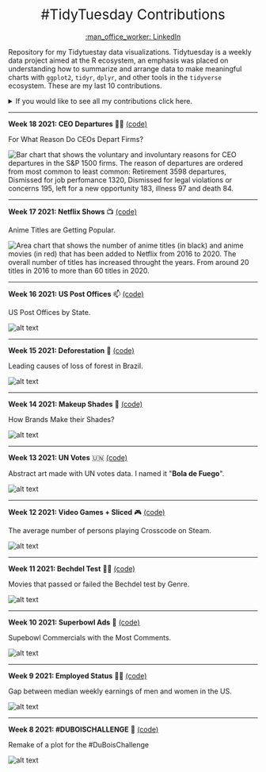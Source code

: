 <h1 style="font-weight:normal" align="center">
 #TidyTuesday Contributions
</h1>
<a href="https://www.linkedin.com/in/luis-freites-navia/">
<p align="center">:man_office_worker: LinkedIn</p>
</a>

Repository for my Tidytuestay data visualizations. Tidytuesday is a weekly data project aimed at the R ecosystem, an emphasis was placed on understanding how to summarize and arrange data to make meaningful charts with `ggplot2`, `tidyr`, `dplyr`, and other tools in the `tidyverse` ecosystem.
These are my last 10 contributions.

<details>
  <summary>If you would like to see all my contributions click here.</summary>

<!-- toc -->
**Contributions 2020**
 - 2020/Week 15: [Tour de France :bicyclist:](https://github.com/luisfrein/R_Tidytuesday/tree/master/2020/W15_Tour_de_France)
 - 2020/Week 29: [Astronauts :astronaut:](https://github.com/luisfrein/R_Tidytuesday/tree/master/2020/W29_Astronauts)
 - 2020/Week 41: [NCAA Women's Basketball :basketball:](https://github.com/luisfrein/R_Tidytuesday/tree/master/2020/W41_NCAA_women_basketball)
 - 2020/Week 42: [Datasaurus :t-rex:](https://github.com/luisfrein/R_Tidytuesday/tree/master/2020/W42_datasaurus)
 - 2020/Week 43: [Beer Awards :beer:](https://github.com/luisfrein/R_Tidytuesday/tree/master/2020/W43_Beer_Awards)
 - 2020/Week 44: [Canadian Wind Turbines :canada:](https://github.com/luisfrein/R_Tidytuesday/tree/master/2020/W44_Canadian_Wind_Turbines)
 - 2020/Week 45: [Ikea Furniture :couch_and_lamp:](https://github.com/luisfrein/R_Tidytuesday/tree/master/2020/W45_IKEA_Furniture)
 - 2020/Week 46: [Phone Usage :phone:](https://github.com/luisfrein/R_Tidytuesday/tree/master/2020/W46_%20Phone_Usage)
 - 2020/Week 48: [Washigton Trails :sunrise_over_mountains:](https://github.com/luisfrein/R_Tidytuesday/tree/master/2020/W48_Washington_Trails)
 - 2020/Week 49: [Toronto Shelters :family_man_woman_girl_boy:](https://github.com/luisfrein/R_Tidytuesday/tree/master/2020/W49_Toronto_Shelters)
 - 2020/Week 50: [Women of 2020 :red_haired_woman:](https://github.com/luisfrein/R_Tidytuesday/tree/master/2020/W50_Women_of_2020)
 - 2020/Week 51: [Ninja Warrior :climbing:](https://github.com/luisfrein/R_Tidytuesday/tree/master/2020/W51_Ninja_Warrior)
 - 2020/Week 52: [Big Mac Index :hamburger:](https://github.com/luisfrein/R_Tidytuesday/tree/master/2020/W52_Big_Mac_Index)
 
 **Contributions 2021**
 - 2021/Week 1: [Bring Your Own Data](https://github.com/luisfrein/R_Tidytuesday/tree/master/2021/W01_Bring_your_own_data)
 - 2021/Week 2: [Transit Cost Project :metro:](https://github.com/luisfrein/R_Tidytuesday/tree/master/2021/W02_Transit_Cost)
 - 2021/Week 3: [Art Collections :artist:](https://github.com/luisfrein/R_Tidytuesday/tree/master/2021/W03_Art_Collections)
 - 2021/Week 4: [Kenya Census :kenya:](https://github.com/luisfrein/R_Tidytuesday/tree/master/2021/W04_Kenya_Census)
 - 2021/Week 5: [#breakfreefrom plastic :cup_with_straw:](https://github.com/luisfrein/R_Tidytuesday/tree/master/2021/W05_Plastic_Pollution)
 - 2021/Week 6: [College enrollment :student:](https://github.com/luisfrein/R_Tidytuesday/tree/master/2021/W06_College_Enrollment)
 - 2021/Week 7: [Wealth & Income in the US :moneybag:](https://github.com/luisfrein/R_Tidytuesday/tree/master/2021/W07_Wealth_%26_Income)
 - 2021/Week 8: [#DUBOISCHALLENGE :school:](https://github.com/luisfrein/R_Tidytuesday/tree/master/2021/W08_Dubois_Challenge)
 - 2021/Week 9: [Employed Status :man::woman:](https://github.com/luisfrein/R_Tidytuesday/tree/master/2021/W09_Employed_Status)
 - 2021/Week 10: [Superbowl Ads :football:](https://github.com/luisfrein/R_Tidytuesday/tree/master/2021/W10_Superbowl_commercias)
 - 2021/Week 11: [Bechdel Test :female_detective:](https://github.com/luisfrein/R_Tidytuesday/tree/master/2021/W11_Bechdel_Test)
 - 2021/Week 12: [Video Games + Sliced :video_game:](https://github.com/luisfrein/R_Tidytuesday/tree/master/2021/W12_Video_Games_and_Sliced)
 - 2021/Week 13: [UN Votes :united_nations:](https://github.com/luisfrein/R_Tidytuesday/tree/master/2021/W13_UN_Votes)
 - 2021/Week 14: [Makeup Shades 💄](https://github.com/luisfrein/R_Tidytuesday/tree/master/2021/W14_Makeup%20Shades)
 - 2021/Week 15: [Deforestation 🌳](https://github.com/luisfrein/R_Tidytuesday/tree/master/2021/W15_Deforestation)
 - 2021/Week 16: [US Post Offices 📫](https://github.com/luisfrein/R_Tidytuesday/tree/master/2021/W16_US_Post_Offices)
 - 2021/Week 17: [Netflix Shows 📺](https://github.com/luisfrein/R_Tidytuesday/tree/master/2021/W17_Netflix_Shows)
 - 2021/Week 18: [CEO Departures 👩‍💼](https://github.com/luisfrein/R_Tidytuesday/tree/master/2021/W18_CEO_Departures)
 
<!-- tocstop -->
</details>

---     
**Week 18 2021: CEO Departures** 👩‍💼 [(code)](https://github.com/luisfrein/R_Tidytuesday/blob/master/2021/W18_CEO_Departures/W18_CEO_Departures.R)

For What Reason Do CEOs Depart Firms?

![Bar chart that shows the voluntary and involuntary reasons for CEO departures in the S&P 1500 firms. The reason of departures are ordered from most common to least common: Retirement 3598 departures, Dismissed for job perfomance 1320, Dismissed for legal violations or concerns 195, left for a new opportunity 183, illness 97 and death 84.](https://github.com/luisfrein/R_Tidytuesday/blob/master/2021/W18_CEO_Departures/W18.png)

---     
**Week 17 2021: Netflix Shows** 📺 [(code)](https://github.com/luisfrein/R_Tidytuesday/blob/master/2021/W17_Netflix_Shows/W17_Netflix_Shows.R)

Anime Titles are Getting Popular.

![Area chart that shows the number of anime titles (in black) and anime movies (in red) that has been added to Netflix from 2016 to 2020. The overall number of titles has increased throught the years. From around 20 titles in 2016 to more than 60 titles in 2020.](https://github.com/luisfrein/R_Tidytuesday/blob/master/2021/W17_Netflix_Shows/W16.Netflix%20Titles.gif)

---     
**Week 16 2021: US Post Offices** 📫 [(code)](https://github.com/luisfrein/R_Tidytuesday/blob/master/2021/W16_US_Post_Offices/W16_US_Post_Offices.R)

US Post Offices by State.

![alt text](https://github.com/luisfrein/R_Tidytuesday/blob/master/2021/W16_US_Post_Offices/W16_US_Post_Offices.png)

---     
**Week 15 2021: Deforestation** 🌳 [(code)](https://github.com/luisfrein/R_Tidytuesday/blob/master/2021/W15_Deforestation/W15_Deforestation.R)

Leading causes of loss of forest in Brazil.

![alt text](https://github.com/luisfrein/R_Tidytuesday/blob/master/2021/W15_Deforestation/6.Experimental.png)

---     
**Week 14 2021: Makeup Shades** 💄 [(code)](https://github.com/luisfrein/R_Tidytuesday/blob/master/2021/W14_Makeup%20Shades/Makeup%20Shades.R)

How Brands Make their Shades?

![alt text](https://github.com/luisfrein/R_Tidytuesday/blob/master/2021/W14_Makeup%20Shades/shades.png)

---     
**Week 13 2021: UN Votes** :united_nations: [(code)](https://github.com/luisfrein/R_Tidytuesday/blob/master/2021/W13_UN_Votes/W13_UN_Votes.R)

Abstract art made with UN votes data. I named it "**Bola de Fuego**".

![alt text](https://github.com/luisfrein/R_Tidytuesday/blob/master/2021/W13_UN_Votes/UN_art.png)

---     
**Week 12 2021: Video Games + Sliced** :video_game: [(code)](https://github.com/luisfrein/R_Tidytuesday/blob/master/2021/W12_Video_Games_and_Sliced/W12_Video_Games_and_Sliced.R)

The average number of persons playing Crosscode on Steam.

![alt text](https://github.com/luisfrein/R_Tidytuesday/blob/master/2021/W12_Video_Games_and_Sliced/crosscode.png)

---     
**Week 11 2021: Bechdel Test** :female_detective: [(code)](https://github.com/luisfrein/R_Tidytuesday/blob/master/2021/W11_Bechdel_Test/W11_Bechdel_Test.R)

Movies that passed or failed the Bechdel test by Genre.

![alt text](https://github.com/luisfrein/R_Tidytuesday/blob/master/2021/W11_Bechdel_Test/Bechdel.png)

---     
**Week 10 2021: Superbowl Ads** :football: [(code)](https://github.com/luisfrein/R_Tidytuesday/blob/master/2021/W10_Superbowl_commercias/W10_Superbowl_commercias.R)

Supebowl Commercials with the Most Comments.

![alt text](https://github.com/luisfrein/R_Tidytuesday/blob/master/2021/W10_Superbowl_commercias/Superbowl%20Commercials.png)

---     
**Week 9 2021: Employed Status** :man::woman: [(code)](https://github.com/luisfrein/R_Tidytuesday/blob/master/2021/W09_Employed_Status/W09_Employed_Status.R)

Gap between median weekly earnings of men and women in the US.

![alt text](https://github.com/luisfrein/R_Tidytuesday/blob/master/2021/W09_Employed_Status/median_earninng.png)

---     
**Week 8 2021: #DUBOISCHALLENGE** :school: [(code)](https://github.com/luisfrein/R_Tidytuesday/blob/master/2021/W08_Dubois_Challenge/W08_Dubois_Challenge.R)

Remake of a plot for the #DuBoisChallenge

![alt text](https://github.com/luisfrein/R_Tidytuesday/blob/master/2021/W08_Dubois_Challenge/dubois.png)



















